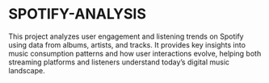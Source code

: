 # SPOTIFY-ANALYSIS
This project analyzes user engagement and listening trends on Spotify using data from albums, artists, and tracks. It provides key insights into music consumption patterns and how user interactions evolve, helping both streaming platforms and listeners understand today’s digital music landscape.
